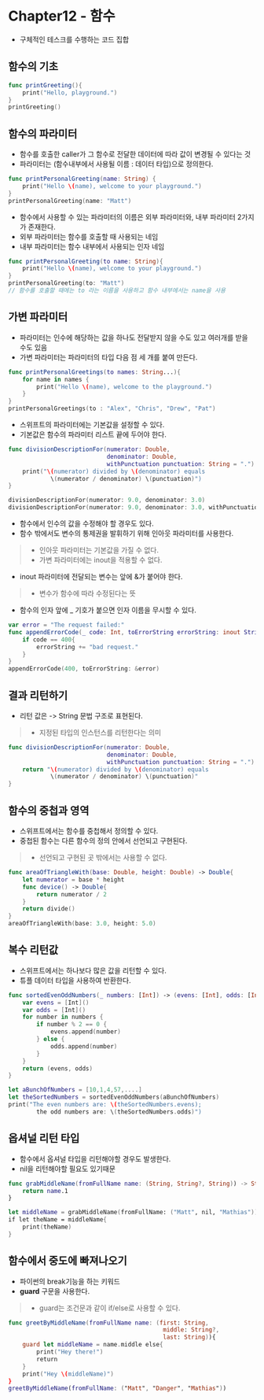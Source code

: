 Chapter12 - 함수
================

- 구체적인 테스크를 수행하는 코드 집합

## 함수의 기초

```swift
func printGreeting(){
    print("Hello, playground.")
}
printGreeting()
```

## 함수의 파라미터
- 함수를 호출한 caller가 그 함수로 전달한 데이터에 따라 값이 변경될 수 있다는 것
- 파라미터는 (함수내부에서 사용될 이름 : 데이터 타입)으로 정의한다.
```swift
func printPersonalGreeting(name: String) {
    print("Hello \(name), welcome to your playground.")
}
printPersonalGreeting(name: "Matt")
```

- 함수에서 사용할 수 있는 파라미터의 이름은 외부 파라미터와, 내부 파라미터 2가지가 존재한다.
- 외부 파라미터는 함수를 호출할 때 사용되는 네임
- 내부 파라미터는 함수 내부에서 사용되는 인자 네임

```swift
func printPersonalGreeting(to name: String){
    print("Hello \(name), welcome to your playground.")
}
printPersonalGreeting(to: "Matt")
// 함수를 호출할 때에는 to 라는 이름을 사용하고 함수 내부에서는 name을 사용
```

## 가변 파라미터
- 파라미터는 인수에 해당하는 값을 하나도 전달받지 않을 수도 있고 여러개를 받을 수도 있음
- 가변 파라미터는 파라미터의 타입 다음 점 세 개를 붙여 만든다.

```swift
func printPersonalGreetings(to names: String...){
    for name in names {
        print("Hello \(name), welcome to the playground.")
    }
}
printPersonalGreetings(to : "Alex", "Chris", "Drew", "Pat")
```

- 스위프트의 파라미터에는 기본값을 설정할 수 있다.
- 기본값은 함수의 파라미터 리스트 끝에 두어야 한다.

```swift
func divisionDescriptionFor(numerator: Double,
                            denominator: Double,
                            withPunctuation punctuation: String = ".") {
    print("\(numerator) divided by \(denominator) equals
            \(numerator / denominator) \(punctuation)")
}

divisionDescriptionFor(numerator: 9.0, denominator: 3.0)
divisionDescriptionFor(numerator: 9.0, denominator: 3.0, withPunctuation: "!")
```

- 함수에서 인수의 값을 수정해야 할 경우도 있다.
- 함수 밖에서도 변수의 통제권을 발휘하기 위해 인아웃 파라미터를 사용한다.
> - 인아웃 파라미터는 기본값을 가질 수 없다.
> - 가변 파라미터에는 inout을 적용할 수 없다.
- inout 파라미터에 전달되는 변수는 앞에 &가 붙어야 한다.
> - 변수가 함수에 따라 수정된다는 뜻
- 함수의 인자 앞에 _ 기호가 붙으면 인자 이름을 무시할 수 있다.
```swift
var error = "The request failed:"
func appendErrorCode(_ code: Int, toErrorString errorString: inout String){
    if code == 400{
        errorString += "bad request."
    }
}
appendErrorCode(400, toErrorString: &error)
```
## 결과 리턴하기
- 리턴 값은 -> String 문법 구조로 표현된다.
> - 지정된 타입의 인스턴스를 리턴한다는 의미
```swift
func divisionDescriptionFor(numerator: Double,
                            denominator: Double,
                            withPunctuation punctuation: String = ".") -> String{
    return "\(numerator) divided by \(denominator) equals
            \(numerator / denominator) \(punctuation)"
}
```

## 함수의 중첩과 영역
- 스위프트에서는 함수를 중첩해서 정의할 수 있다.
- 중첩된 함수는 다른 함수의 정의 안에서 선언되고 구현된다.
> - 선언되고 구현된 곳 밖에서는 사용할 수 없다.
```swift
func areaOfTriangleWith(base: Double, height: Double) -> Double{
    let numerator = base * height
    func device() -> Double{
        return numerator / 2
    }
    return divide()
}
areaOfTriangleWith(base: 3.0, height: 5.0)
```

## 복수 리턴값
- 스위프트에서는 하나보다 많은 값을 리턴할 수 있다.
- 튜플 데이터 타입을 사용하여 반환한다.
```swift
func sortedEvenOddNumbers(_ numbers: [Int]) -> (evens: [Int], odds: [Int]) {
    var evens = [Int]()
    var odds = [Int]()
    for number in numbers {
        if number % 2 == 0 {
            evens.append(number)
        } else {
            odds.append(number)
        }
    }
    return (evens, odds)
}

let aBunchOfNumbers = [10,1,4,57,....]
let theSortedNumbers = sortedEvenOddNumbers(aBunchOfNumbers)
print("The even numbers are: \(theSortedNumbers.evens);
        the odd numbers are: \(theSortedNumbers.odds)")
```

## 옵셔널 리턴 타입
- 함수에서 옵셔널 타입을 리턴해야할 경우도 발생한다. 
- nil을 리턴해야할 필요도 있기때문
```swift
func grabMiddleName(fromFullName name: (String, String?, String)) -> String?{
    return name.1
}

let middleName = grabMiddleName(fromFullName: ("Matt", nil, "Mathias"))
if let theName = middleName{
    print(theName)
}
```

## 함수에서 중도에 빠져나오기
- 파이썬의 break기능을 하는 키워드
- **guard** 구문을 사용한다.
> - guard는 조건문과 같이 if/else로 사용할 수 있다.
```swift
func greetByMiddleName(fromFullName name: (first: String,
                                            middle: String?,
                                            last: String)){
    guard let middleName = name.middle else{
        print("Hey there!")
        return
    }
    print("Hey \(middleName)")
}
greetByMiddleName(fromFullName: ("Matt", "Danger", "Mathias"))
```

